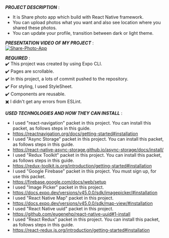 
***PROJECT DESCRIPTION*** :<br>
+ It is Share photo app which build with React Native framework.<br>
+ You can upload photos what you want and also see location where you shared these photos.
+ You can update your profile, transition between dark or light theme.

***PRESENTATION VIDEO OF MY PROJECT*** :<br>
[![Share-Photo-App](https://img.youtube.com/vi/ei1wzNxZ0UM/hqdefault.jpg)](https://www.youtube.com/watch?v=ei1wzNxZ0UM)

***REQUIRED*** :<br>
:heavy_check_mark: This project was created by using Expo CLI.<br>
:heavy_check_mark: Pages are scrollable.<br>
:heavy_check_mark: In this project, a lots of commit pushed to the repository.<br>
:heavy_check_mark: For styling, I used StyleSheet.<br>
:heavy_check_mark: Components are reusable.<br>
:heavy_multiplication_x: I didn't get any errors from ESLint.<br>

***USED TECHNOLOGIES AND HOW THEY CAN INSTALL*** :<br>
+ I used "react-navigation" packet in this project. You can install this packet, as follows steps in this guide.<br>
+ https://reactnavigation.org/docs/getting-started#installation<br>
+ I used "Async Storage" packet in this project. You can install this packet, as follows steps in this guide.<br>
+ https://react-native-async-storage.github.io/async-storage/docs/install/<br>
+ I used "Redux Toolkit" packet in this project. You can install this packet, as follows steps in this guide.<br>
+ https://redux-toolkit.js.org/introduction/getting-started#installation<br>
+ I used "Google Firebase" packet in this project. You must sign up, for use this packet.<br>
+ https://firebase.google.com/docs/web/setup<br>
+ I used "Image Picker" packet in this project.<br>
+ https://docs.expo.dev/versions/v45.0.0/sdk/imagepicker/#installation<br>
+ I used "React Native Map" packet in this project.<br>
+ https://docs.expo.dev/versions/v45.0.0/sdk/map-view/#installation<br>
+ I used "React Native uuid" packet in this project.<br>
+ https://github.com/eugenehp/react-native-uuid#1-install<br>
+ I used "React Redux" packet in this project. You can install this packet, as follows steps in this guide.<br>
+ https://react-redux.js.org/introduction/getting-started#installation<br>
